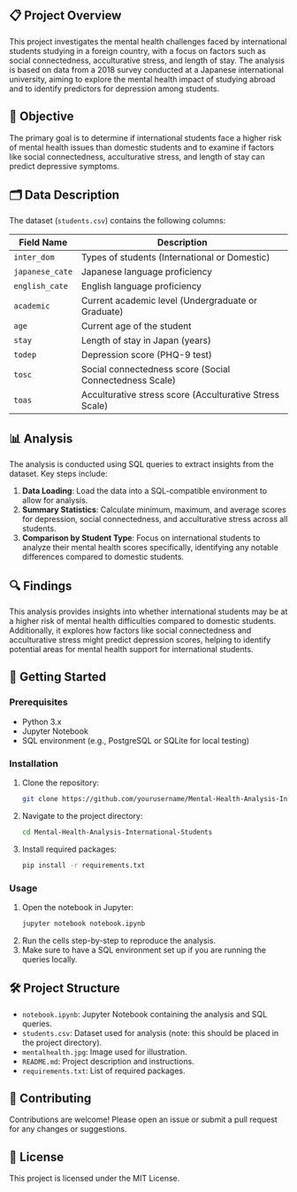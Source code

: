 ## 📋 Project Overview
This project investigates the mental health challenges faced by international students studying in a foreign country, with a focus on factors such as social connectedness, acculturative stress, and length of stay. The analysis is based on data from a 2018 survey conducted at a Japanese international university, aiming to explore the mental health impact of studying abroad and to identify predictors for depression among students.

## 🎯 Objective
The primary goal is to determine if international students face a higher risk of mental health issues than domestic students and to examine if factors like social connectedness, acculturative stress, and length of stay can predict depressive symptoms.

## 🗂️ Data Description
The dataset (`students.csv`) contains the following columns:

| Field Name      | Description                                             |
| --------------- | ------------------------------------------------------- |
| `inter_dom`     | Types of students (International or Domestic)           |
| `japanese_cate` | Japanese language proficiency                           |
| `english_cate`  | English language proficiency                            |
| `academic`      | Current academic level (Undergraduate or Graduate)      |
| `age`           | Current age of the student                              |
| `stay`          | Length of stay in Japan (years)                         |
| `todep`         | Depression score (PHQ-9 test)                           |
| `tosc`          | Social connectedness score (Social Connectedness Scale) |
| `toas`          | Acculturative stress score (Acculturative Stress Scale) |

## 📊 Analysis
The analysis is conducted using SQL queries to extract insights from the dataset. Key steps include:

1. **Data Loading**: Load the data into a SQL-compatible environment to allow for analysis.
2. **Summary Statistics**: Calculate minimum, maximum, and average scores for depression, social connectedness, and acculturative stress across all students.
3. **Comparison by Student Type**: Focus on international students to analyze their mental health scores specifically, identifying any notable differences compared to domestic students.

## 🔍 Findings
This analysis provides insights into whether international students may be at a higher risk of mental health difficulties compared to domestic students. Additionally, it explores how factors like social connectedness and acculturative stress might predict depression scores, helping to identify potential areas for mental health support for international students.

## 🚀 Getting Started

### Prerequisites
- Python 3.x
- Jupyter Notebook
- SQL environment (e.g., PostgreSQL or SQLite for local testing)

### Installation
1. Clone the repository:
   ```bash
   git clone https://github.com/yourusername/Mental-Health-Analysis-International-Students.git
   ```
2. Navigate to the project directory:
   ```bash
   cd Mental-Health-Analysis-International-Students
   ```
3. Install required packages:
   ```bash
   pip install -r requirements.txt
   ```

### Usage
1. Open the notebook in Jupyter:
   ```bash
   jupyter notebook notebook.ipynb
   ```
2. Run the cells step-by-step to reproduce the analysis.
3. Make sure to have a SQL environment set up if you are running the queries locally.

## 🛠️ Project Structure
- `notebook.ipynb`: Jupyter Notebook containing the analysis and SQL queries.
- `students.csv`: Dataset used for analysis (note: this should be placed in the project directory).
- `mentalhealth.jpg`: Image used for illustration.
- `README.md`: Project description and instructions.
- `requirements.txt`: List of required packages.

## 🤝 Contributing
Contributions are welcome! Please open an issue or submit a pull request for any changes or suggestions.

## 📜 License
This project is licensed under the MIT License.
